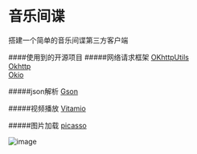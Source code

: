 # 音乐间谍
搭建一个简单的音乐间谍第三方客户端

####使用到的开源项目
#####网络请求框架
[OKhttpUtils](https://github.com/hongyangAndroid/okhttp-utils)  
[Okhttp](https://github.com/square/okhttp)  
[Okio](https://github.com/square/okio)  

#####json解析
[Gson](https://github.com/google/gson)  

#####视频播放
[Vitamio](https://github.com/yixia/VitamioBundle)  

#####图片加载
[picasso](https://github.com/square/picasso)  

![image](https://raw.githubusercontent.com/Qrilee/MusicUU/master/screenshots/pic.png)
